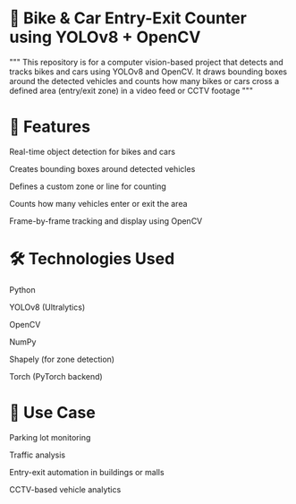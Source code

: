 # 🚗 Bike & Car Entry-Exit Counter using YOLOv8 + OpenCV

""" This repository is for a computer vision-based project that detects and tracks bikes and cars using YOLOv8 and OpenCV. It draws bounding boxes around the detected vehicles and counts how many bikes or cars cross a defined area (entry/exit zone) in a video feed or CCTV footage """

# 📌 Features

Real-time object detection for bikes and cars

Creates bounding boxes around detected vehicles

Defines a custom zone or line for counting

Counts how many vehicles enter or exit the area

Frame-by-frame tracking and display using OpenCV

# 🛠️ Technologies Used

Python

YOLOv8 (Ultralytics)

OpenCV

NumPy

Shapely (for zone detection)

Torch (PyTorch backend)

# 🎯 Use Case
Parking lot monitoring

Traffic analysis

Entry-exit automation in buildings or malls

CCTV-based vehicle analytics
